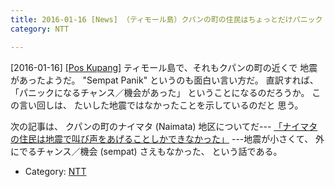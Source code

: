 ```yaml
---
title: 2016-01-16 [News] （ティモール島）クパンの町の住民はちょっとだけパニック 
category: NTT

---
```


[2016-01-16] [[Pos Kupang]](http://bit.ly/1ZCEzX3)  ティモール島で、それもクパンの町の近くで
地震があったようだ。
"Sempat Panik" というのも面白い言い方だ。
直訳すれば、「パニックになるチャンス／機会があった」
ということになるのだろうか。
この言い回しは、
たいした地震ではなかったことを示しているのだと
思う。

 次の記事は、
クパンの町のナイマタ (Naimata) 地区についてだ---
[「ナイマタの住民は地震で叫び声をあげることしかできなかった」](http://bit.ly/1WgyZ7f)
---地震が小さくて、
外にでるチャンス／機会 (sempat) さえもなかった、
という話である。

- Category: [NTT](https://merapano.github.io/categories.html#NTT)

